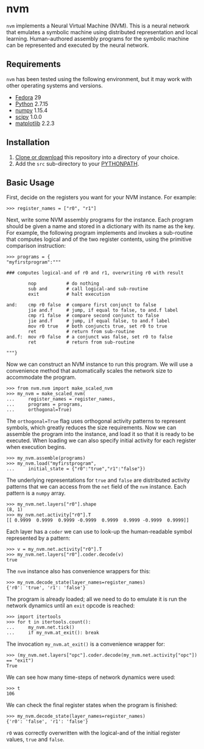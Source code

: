 # nvm
`nvm` implements a Neural Virtual Machine (NVM).  This is a neural network that emulates a symbolic machine using distributed representation and local learning.  Human-authored assembly programs for the symbolic machine can be represented and executed by the neural network.

## Requirements

`nvm` has been tested using the following environment, but it may work with other operating systems and versions.
* [Fedora](https://getfedora.org/) 29
* [Python](https://www.python.org/) 2.7.15
* [numpy](http://www.numpy.org/) 1.15.4
* [scipy](http://www.scipy.org/scipylib/index.html) 1.0.0
* [matplotlib](http://matplotlib.org/) 2.2.3

## Installation

1. [Clone or download](https://help.github.com/articles/cloning-a-repository/) this repository into a directory of your choice.
2. Add the `src` sub-directory to your [PYTHONPATH](https://docs.python.org/2/using/cmdline.html#envvar-PYTHONPATH).

## Basic Usage

First, decide on the registers you want for your NVM instance.  For example:

```
>>> register_names = ["r0", "r1"]
```

Next, write some NVM assembly programs for the instance.  Each program should be given a name and stored in a dictionary with its name as the key.  For example, the following program implements and invokes a sub-routine that computes logical and of the two register contents, using the primitive comparison instruction:

```
>>> programs = {
"myfirstprogram":"""

### computes logical-and of r0 and r1, overwriting r0 with result

        nop           # do nothing
        sub and       # call logical-and sub-routine
        exit          # halt execution

and:    cmp r0 false  # compare first conjunct to false
        jie and.f     # jump, if equal to false, to and.f label
        cmp r1 false  # compare second conjunct to false
        jie and.f     # jump, if equal false, to and.f label
        mov r0 true   # both conjuncts true, set r0 to true
        ret           # return from sub-routine
and.f:  mov r0 false  # a conjunct was false, set r0 to false
        ret           # return from sub-routine

"""}
```

Now we can construct an NVM instance to run this program.  We will use a convenience method that automatically scales the network size to accommodate the program.

```
>>> from nvm.nvm import make_scaled_nvm
>>> my_nvm = make_scaled_nvm(
...     register_names = register_names,
...     programs = programs,
...     orthogonal=True)

```

The `orthogonal=True` flag uses orthogonal activity patterns to represent symbols, which greatly reduces the size requirements.  Now we can assemble the program into the instance, and load it so that it is ready to be executed.  When loading we can also specify initial activity for each register when execution begins.

```
>>> my_nvm.assemble(programs)
>>> my_nvm.load("myfirstprogram",
...     initial_state = {"r0":"true","r1":"false"})
```

The underlying representations for `true` and `false` are distributed activity patterns that we can access from the `net` field of the `nvm` instance.  Each pattern is a `numpy` array.

```
>>> my_nvm.net.layers["r0"].shape
(8, 1)
>>> my_nvm.net.activity["r0"].T
[[ 0.9999  0.9999  0.9999 -0.9999  0.9999  0.9999 -0.9999  0.9999]]
```

Each layer has a `coder` we can use to look-up the human-readable symbol represented by a pattern:

```
>>> v = my_nvm.net.activity["r0"].T
>>> my_nvm.net.layers["r0"].coder.decode(v)
true
```

The `nvm` instance also has convenience wrappers for this:

```
>>> my_nvm.decode_state(layer_names=register_names)
{'r0': 'true', 'r1': 'false'}
```

The program is already loaded; all we need to do to emulate it is run the network dynamics until an `exit` opcode is reached:

```
>>> import itertools
>>> for t in itertools.count():
...     my_nvm.net.tick()
...     if my_nvm.at_exit(): break

```

The invocation `my_nvm.at_exit()` is a convenience wrapper for:
```
>>> (my_nvm.net.layers["opc"].coder.decode(my_nvm.net.activity["opc"]) == "exit")
True
```

We can see how many time-steps of network dynamics were used:
```
>>> t
106
```

We can check the final register states when the program is finished:
```
>>> my_nvm.decode_state(layer_names=register_names)
{'r0': 'false', 'r1': 'false'}
```

`r0` was correctly overwritten with the logical-and of the initial register values, `true` and `false`.

